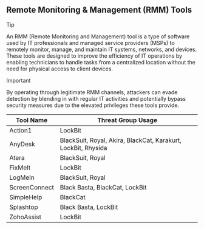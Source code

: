 ## Remote Monitoring & Management (RMM) Tools

> [!TIP]
> An RMM (Remote Monitoring and Management) tool is a type of software used by IT professionals and managed service providers (MSPs) to remotely monitor, manage, and maintain IT systems, networks, and devices. These tools are designed to improve the efficiency of IT operations by enabling technicians to handle tasks from a centralized location without the need for physical access to client devices. 

> [!IMPORTANT]
> By operating through legitimate RMM channels, attackers can evade detection by blending in with regular IT activities and potentially bypass security measures due to the elevated privileges these tools provide.

| Tool Name | Threat Group Usage |
|---|---|
| Action1 | LockBit |
| AnyDesk | BlackSuit, Royal, Akira, BlackCat, Karakurt, LockBit, Rhysida |
| Atera | BlackSuit, Royal |
| FixMeIt | LockBit |
| LogMeIn | BlackSuit, Royal |
| ScreenConnect | Black Basta, BlackCat, LockBit |
| SimpleHelp | BlackCat |
| Splashtop | Black Basta, LockBit |
| ZohoAssist | LockBit |
